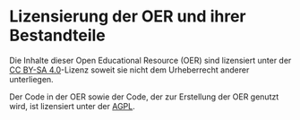 # Lizensierung der OER und ihrer Bestandteile
Die Inhalte dieser Open Educational Resource (OER) sind lizensiert unter der <a href="https://creativecommons.org/licenses/by-sa/4.0/" class="external-link" target="_blank">CC BY-SA 4.0</a>-Lizenz soweit sie nicht dem Urheberrecht anderer unterliegen.

Der Code in der OER sowie der Code, der zur Erstellung der OER genutzt wird, ist lizensiert unter der <a href="https://www.gnu.org/licenses/agpl-3.0.html" class="external-link" target="_blank">AGPL</a>.

